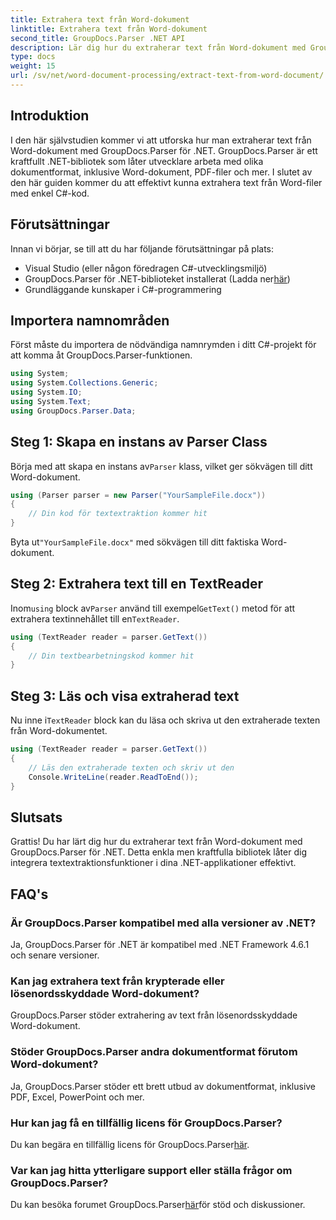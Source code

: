 ```yaml
---
title: Extrahera text från Word-dokument
linktitle: Extrahera text från Word-dokument
second_title: GroupDocs.Parser .NET API
description: Lär dig hur du extraherar text från Word-dokument med GroupDocs.Parser för .NET. Steg-för-steg guide med kodexempel.
type: docs
weight: 15
url: /sv/net/word-document-processing/extract-text-from-word-document/
---
```

## Introduktion
I den här självstudien kommer vi att utforska hur man extraherar text från Word-dokument med GroupDocs.Parser för .NET. GroupDocs.Parser är ett kraftfullt .NET-bibliotek som låter utvecklare arbeta med olika dokumentformat, inklusive Word-dokument, PDF-filer och mer. I slutet av den här guiden kommer du att effektivt kunna extrahera text från Word-filer med enkel C#-kod.
## Förutsättningar
Innan vi börjar, se till att du har följande förutsättningar på plats:
- Visual Studio (eller någon föredragen C#-utvecklingsmiljö)
- GroupDocs.Parser för .NET-biblioteket installerat (Ladda ner[här](https://releases.groupdocs.com/parser/net/))
- Grundläggande kunskaper i C#-programmering

## Importera namnområden
Först måste du importera de nödvändiga namnrymden i ditt C#-projekt för att komma åt GroupDocs.Parser-funktionen.
```csharp
using System;
using System.Collections.Generic;
using System.IO;
using System.Text;
using GroupDocs.Parser.Data;
```
## Steg 1: Skapa en instans av Parser Class
 Börja med att skapa en instans av`Parser` klass, vilket ger sökvägen till ditt Word-dokument.
```csharp
using (Parser parser = new Parser("YourSampleFile.docx"))
{
    // Din kod för textextraktion kommer hit
}
```
 Byta ut`"YourSampleFile.docx"` med sökvägen till ditt faktiska Word-dokument.
## Steg 2: Extrahera text till en TextReader
 Inom`using` block av`Parser` använd till exempel`GetText()` metod för att extrahera textinnehållet till en`TextReader`.
```csharp
using (TextReader reader = parser.GetText())
{
    // Din textbearbetningskod kommer hit
}
```
## Steg 3: Läs och visa extraherad text
 Nu inne i`TextReader` block kan du läsa och skriva ut den extraherade texten från Word-dokumentet.
```csharp
using (TextReader reader = parser.GetText())
{
    // Läs den extraherade texten och skriv ut den
    Console.WriteLine(reader.ReadToEnd());
}
```

## Slutsats
Grattis! Du har lärt dig hur du extraherar text från Word-dokument med GroupDocs.Parser för .NET. Detta enkla men kraftfulla bibliotek låter dig integrera textextraktionsfunktioner i dina .NET-applikationer effektivt.

## FAQ's
### Är GroupDocs.Parser kompatibel med alla versioner av .NET?
Ja, GroupDocs.Parser för .NET är kompatibel med .NET Framework 4.6.1 och senare versioner.
### Kan jag extrahera text från krypterade eller lösenordsskyddade Word-dokument?
GroupDocs.Parser stöder extrahering av text från lösenordsskyddade Word-dokument.
### Stöder GroupDocs.Parser andra dokumentformat förutom Word-dokument?
Ja, GroupDocs.Parser stöder ett brett utbud av dokumentformat, inklusive PDF, Excel, PowerPoint och mer.
### Hur kan jag få en tillfällig licens för GroupDocs.Parser?
 Du kan begära en tillfällig licens för GroupDocs.Parser[här](https://purchase.groupdocs.com/temporary-license/).
### Var kan jag hitta ytterligare support eller ställa frågor om GroupDocs.Parser?
 Du kan besöka forumet GroupDocs.Parser[här](https://forum.groupdocs.com/c/parser/17)för stöd och diskussioner.